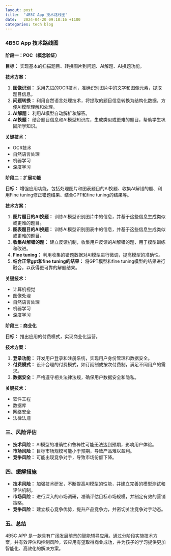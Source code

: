 ```yaml
---
layout: post
title:  "4B5C App 技术路线图"
date:   2024-04-20 09:18:16 +1100
categories: tech blog
---
```

### 4B5C App 技术路线图

**阶段一：POC（概念验证）**

**目标：** 实现基本的扫描题目、转换图片到问题、AI解题、AI换题功能。

**技术方案：**

1. **图像识别：** 采用先进的OCR技术，准确识别图片中的文字和图像元素，提取题目信息。
2. **问题转换：** 利用自然语言处理技术，将提取的题目信息转换为结构化数据，方便AI模型理解和处理。
3. **AI解题：** 利用AI模型自动解析和解答。
4. **AI换题：** 结合题目信息和AI模型知识库，生成类似或更难的题目，帮助学生巩固所学知识。

**关键技术：**

* OCR技术
* 自然语言处理
* 机器学习
* 深度学习

**阶段二：扩展功能**

**目标：** 增强应用功能，包括处理图片和图表题目的AI换题、收集AI解错的题、利用Fine tuning修正错题结果、结合GPT和fine tuning的结果等。

**技术方案：**

1. **图片题目的AI换题：** 训练AI模型识别图片中的信息，并基于这些信息生成类似或更难的题目。
2. **图表题目的AI换题：** 训练AI模型识别图表中的信息，并基于这些信息生成类似或更难的题目。
3. **收集AI解错的题：** 建立反馈机制，收集用户反馈的AI解错的题，用于模型训练和改进。
4. **Fine tuning：** 利用收集的错题数据对AI模型进行微调，提高模型的准确性。
5. **结合正常gpt和fine tuning的结果：** 将GPT模型和fine tuning模型的结果进行融合，以获得更可靠的解题结果。

**关键技术：**

* 计算机视觉
* 图像处理
* 自然语言处理
* 机器学习
* 深度学习

**阶段三：商业化**

**目标：** 推出应用的付费模式，实现商业化运营。

**技术方案：**

1. **登录功能：** 开发用户登录和注册系统，实现用户身份管理和数据安全。
2. **付费模式：** 设计合理的付费模式，如订阅制或按次付费制，满足不同用户的需求。
3. **数据安全：** 严格遵守相关法律法规，确保用户数据安全和隐私。

**关键技术：**

* 软件工程
* 数据库
* 网络安全
* 法律法规

### 三、风险评估

* **技术风险：** AI模型的准确性和鲁棒性可能无法达到预期，影响用户体验。
* **市场风险：** 目标市场规模可能小于预期，导致产品难以盈利。
* **竞争风险：** 可能出现竞争对手，导致市场份额下降。

### 四、缓解措施

* **技术风险：** 加强技术研发，不断提高AI模型的性能，并建立完善的模型测试和评估机制。
* **市场风险：** 进行深入的市场调研，准确评估目标市场规模，并制定有效的营销策略。
* **竞争风险：** 建立核心竞争优势，提升产品竞争力，并密切关注竞争对手动态。

### 五、总结

4B5C APP 是一款具有广阔发展前景的智能辅导应用。通过分阶段实施技术方案，并有效评估和控制风险，该应用有望取得商业成功，并为孩子的学习提供更加智能化、高效化的解决方案。
